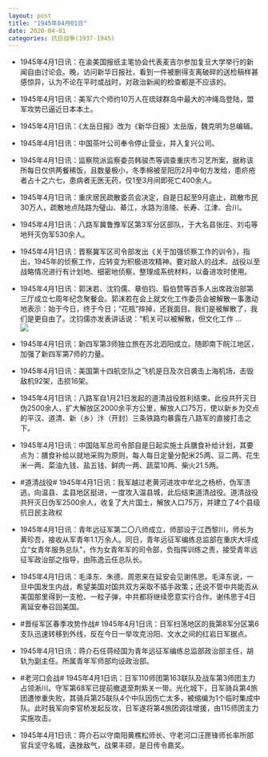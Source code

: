 ```yaml
---
layout: post
title: "1945年04月01日"
date: 2020-04-01
categories: 抗日战争(1937-1945)
---
```


<meta name="referrer" content="no-referrer" />

- 1945年4月1日讯：在渝美国报纸主笔协会代表麦吉尔参加复旦大学举行的新闻自由讨论会。晚，访问新华日报社，看到一件被删得支离破碎的送检稿样甚感惊异，认为不论在平时或战时，对政治新闻的检查都是不应该的。 

- 1945年4月1日讯：美军六个师约10万人在琉球群岛中最大的冲绳岛登陆，盟军攻势已逼近日本本土。 

- 1945年4月1日讯：《太岳日报》改为《新华日报》太岳版，魏克明为总编辑。 

- 1945年4月1日讯：中国茶叶公司奉令停止营业，并入复兴公司。 

- 1945年4月1日讯：监察院派监察委员韩骏杰等调查重庆市习艺所案，据称该所每日仅供两餐稀饭，且数量极小，冬季棉被至阳历2月中旬方发给，患疥疮者占十之六七，患病者无医无药，仅1至3月间即死亡400余人。 

- 1945年4月1日讯：重庆居民疏散委员会决定，自是日起至9月底止，疏散市民30万人，疏散地点陆路为璧山、綦江，水路为涪陵、长寿、江津、合川。 

- 1945年4月1日讯：八路军冀鲁豫军区第3军分区部队，于大名县张庄、刘屯等地歼灭伪军530余人。 

- 1945年4月1日讯：晋察冀军区司令部发出《关于加强侦察工作的训令》，指出，1945年的侦察工作，应转变为积极进攻精神。要对敌人的战术、战役以至战略情况进行有计划地、细密地侦察，整理成系统材料，以备进攻时使用。 

- 1945年4月1日讯：郭沫若、沈钧儒、章伯钧、翦伯赞等百多人出席政治部第三厅成立七周年纪念聚餐会。郭沫若在会上就文化工作委员会被解散一事激动地表示：始于今日，终于今日；“花瓶”摔掉，还我面目。我们是被解散了，我们是更自由了。沈钧儒亦发表讲话说：“机关可以被解散，但文化工作 ... <br/><img src="https://wx3.sinaimg.cn/large/aca367d8ly1gde95eondaj20c80900sr.jpg" />

- 1945年4月1日讯：新四军第3师独立旅在苏北泗阳成立。随即南下皖江地区，加强了新四军第7师的力量。 

- 1945年4月1日讯：美国第十四航空队之飞机是日及次日袭击上海机场，击毁敌机92架，击损16架。 

- 1945年4月1日讯：八路军自1月21日发起的道清战役胜利结束。此役共歼灭日伪2500余人，扩大解放区2000余平方公里，解放人口75万，使以新乡为交点的平汉、道清、新（乡）汴（开封）三条铁路均暴露在八路军的直接打击之下。 

- 1945年4月1日讯：中国陆军总司令部自是日起实施士兵膳食补给计划，其要点为：膳食补给以就地采购为原则，每人每日定量分配米25两、豆二两、花生米一两、菜油九钱、盐五钱、鲜肉一两、蔬菜10两、柴火21.5两。 

- #道清战役# 1945年4月1日讯：我军越过老黄河进攻中牟北之杨桥，伪军溃逃，向温县、孟县地区挺进，一度攻入温县城，此后结束道清战役。道清战役共歼灭日伪军2500余人，收复了大片国土，解放人口75万，并建立了4个县级抗日民主政权 

- 1945年4月1日讯：青年远征军第二〇八师成立，师部设于江西黎川，师长为黄珍吾，接收从军青年1.1万余人。同日，青年远征军编练总监部在重庆大坪成立“女青年服务总队”，作为女青年军的司令部，负指挥训练之责，接受青年远征军政治部之指导，由陈逸云任总队长。 

- 1945年4月1日讯：毛泽东、朱德、周恩来在延安会见谢伟思。毛泽东说，一旦中国发生内战，希望美国对国共双方采取不插手政策；还说不管中共能否从美国那里得到一支枪、一粒子弹，中共都将继续愿意实行合作。谢伟思于4日离延安奉召回美国。 

- #晋绥军区春季攻势作战# 1945年4月1日讯：日军扫荡地区的我第8军分区第6支队迅速转移到外线，反在今日一举攻克汾阳、文水之间的红岩日军据点。 

- 1945年4月1日讯：蒋介石任蒋经国为青年远征军编练总监部政治部主任，胡轨为副主任。所属青年军师部均设政治部。 

- #老河口会战# 1945年4月1日讯：日军110师团第163联队及战车第3师团主力占领淅川。守军第68军已提前撤退至荆紫关一带。光化城下，日军骑兵第4旅团遭惨重失败，其骑兵第25联队4个中队因伤亡太多，被缩编为1个临时集成中队。此时我军向李官桥发起反攻，日军遂将第4旅团调往增援，由115师团主力实施攻击。 

- 1945年4月1日讯：蒋介石以守南阳黄樵松师长、守老河口汪匣锋师长率所部官兵坚守名城，迭挫敌气，战果丰硕，是日传令嘉奖。 

